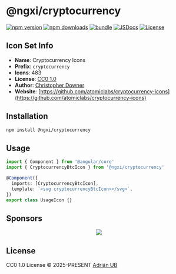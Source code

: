 # @ngxi/cryptocurrency

[![npm version][npm-version-src]][npm-version-href]
[![npm downloads][npm-downloads-src]][npm-downloads-href]
[![bundle][bundle-src]][bundle-href]
[![JSDocs][jsdocs-src]][jsdocs-href]
[![License][license-src]][license-href]

## Icon Set Info

- **Name**: Cryptocurrency Icons
- **Prefix**: `cryptocurrency`
- **Icons**: 483
- **License**: [CC0 1.0](https://creativecommons.org/publicdomain/zero/1.0/)
- **Author**: [Christopher Downer](https://github.com/atomiclabs/cryptocurrency-icons)
- **Website**: [https://github.com/atomiclabs/cryptocurrency-icons](https://github.com/atomiclabs/cryptocurrency-icons)

## Installation

```sh
npm install @ngxi/cryptocurrency
```

## Usage

```ts
import { Component } from '@angular/core'
import { CryptocurrencyBtcIcon } from '@ngxi/cryptocurrency'

@Component({
  imports: [CryptocurrencyBtcIcon],
  template: `<svg cryptocurrencyBtcIcon></svg>`,
})
export class UsageIcon {}
```

## Sponsors

<p align="center">
  <a href="https://cdn.jsdelivr.net/gh/adrian-ub/static/sponsors.svg">
    <img src='https://cdn.jsdelivr.net/gh/adrian-ub/static/sponsors.svg'/>
  </a>
</p>

## License

CC0 1.0 License © 2025-PRESENT [Adrián UB](https://github.com/adrian-ub)

<!-- Badges -->

[npm-version-src]: https://img.shields.io/npm/v/@ngxi/cryptocurrency?style=flat&colorA=080f12&colorB=1fa669
[npm-version-href]: https://npmjs.com/package/@ngxi/cryptocurrency
[npm-downloads-src]: https://img.shields.io/npm/dm/@ngxi/cryptocurrency?style=flat&colorA=080f12&colorB=1fa669
[npm-downloads-href]: https://npmjs.com/package/@ngxi/cryptocurrency
[bundle-src]: https://img.shields.io/bundlephobia/minzip/@ngxi/cryptocurrency?style=flat&colorA=080f12&colorB=1fa669&label=minzip
[bundle-href]: https://bundlephobia.com/result?p=@ngxi/cryptocurrency
[license-src]: https://img.shields.io/npm/l/@ngxi/cryptocurrency?style=flat&colorA=080f12&colorB=1fa669
[license-href]: https://github.com/adrian-ub/ngxi/blob/main/LICENSE
[jsdocs-src]: https://img.shields.io/badge/jsdocs-reference-080f12?style=flat&colorA=080f12&colorB=1fa669
[jsdocs-href]: https://www.jsdocs.io/package/@ngxi/cryptocurrency
